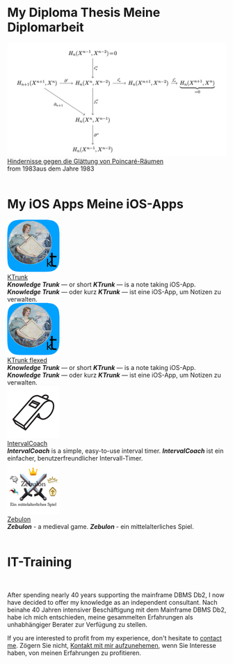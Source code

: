<div class="row">
  <div class="column colWidth25">&nbsp;</div>
  <div class="column colWidth75">
    <h1 style="text-align: left;">
      <span class="en">My Diploma Thesis</span>
      <span class="de">Meine Diplomarbeit</span>
    </h1>
  </div>
</div>
<div class="row">
  <div class="column colWidth25">
    <a href="Diplomarbeit/Diplomarbeit.pdf"><img src="Diplomarbeit/KommutativesDiagramm.png" class="logo"></a>
  </div>
  <div class="column colWidth75">
    <div class="vCentered">
      <div class="logoTitle"><a href="Diplomarbeit/Diplomarbeit.pdf">Hindernisse gegen die Glättung von Poincaré-Räumen</a></div>
      <div class="logoDescription"><span class="en">from 1983</span><span class="de">aus dem Jahre 1983</span></div>
    </div>
  </div>
</div>

<div class="row">
  <div class="column colWidth25">&nbsp;</div>
  <div class="column colWidth75">
    <h1 style="text-align: left;">
      <span class="en">My iOS Apps</span>
      <span class="de">Meine iOS-Apps</span>
    </h1>
  </div>
</div>
<div class="row">
  <div class="column colWidth25">
    <a href="KTrunk/index.html"><img src="KTrunk/logo120.png" class="logo bordered"></a>
  </div>
  <div class="column colWidth75">
    <div class="vCentered">
          <div class="logoTitle"><a href="KTrunk/index.html">KTrunk</a></div>
          <div class="logoDescription">
            <span class="en"><b><i>Knowledge Trunk</i></b> — or short <b><i>KTrunk</i></b> — is a note taking iOS-App.</span>
            <span class="de"><b><i>Knowledge Trunk</i></b> — oder kurz <b><i>KTrunk</i></b> — ist eine iOS-App, um Notizen zu verwalten.</span>
          </div>
    </div>
  </div>
</div>


<div class="hGrid">
  <div class="colWidth25 gridLogo">
    <a href="KTrunk/index.html"><img src="KTrunk/logo120.png" class="logo bordered"></a>
  </div>
  <div>
          <div class="logoTitle"><a href="KTrunk/index.html">KTrunk flexed</a></div>
          <div class="logoDescription">
            <span class="en"><b><i>Knowledge Trunk</i></b> — or short <b><i>KTrunk</i></b> — is a note taking iOS-App.</span>
            <span class="de"><b><i>Knowledge Trunk</i></b> — oder kurz <b><i>KTrunk</i></b> — ist eine iOS-App, um Notizen zu verwalten.</span>
          </div>
  </div>
</div>


<div class="row">
  <div class="column colWidth25">
    <a href="IntervalCoach/index.html"><img src="IntervalCoach/logo120.png" class= "logo bordered"></a>
  </div>
  <div class="column colWidth75">
    <div class="vCentered">
          <div class="logoTitle"><a href="IntervalCoach/index.html">IntervalCoach</a></div>
          <div class="logoDescription">
            <span class="en"><b><i>IntervalCoach</i></b> is a simple, easy-to-use interval timer.</span>
            <span class="de"><b><i>IntervalCoach</i></b> ist ein einfacher, benutzerfreundlicher Intervall-Timer.</span>
          </div>
    </div>
  </div>
</div>
<div class="row">
  <div class="column colWidth25">
    <a href="Zebulon/index.html"><img src="Zebulon/zebulon-60@2x.png" class= "logo bordered"></a>
</div>
<div class="column colWidth75">
  <div class="vCentered">
    <div class="logoTitle"><a href="Zebulon/index.html">Zebulon</a></div>
      <div class="logoDescription">
        <span class="en"><b><i>Zebulon</i></b> - a medieval game.</span>
        <span class="de"><b><i>Zebulon</i>    </b> - ein mittelalterliches Spiel.</span>
      </div>
    </div>
  </div>
</div>

<div class="row">
  <div class="column colWidth25">&nbsp;</div>
  <div class="column colWidth75">
    <h1 style="text-align: left;">
      IT-Training
    </h1>
  </div>
</div>
<div class="row">
  <div class="column colWidth25">
    &nbsp;
  </div>
  <div class="column colWidth75">
    <p>
      <span class="en">After spending nearly 40 years supporting the mainframe DBMS Db2, I now have decided to offer my knowledge as an independent consultant.</span>
      <span class="de">Nach beinahe 40 Jahren intensiver Beschäftigung mit dem Mainframe DBMS Db2, habe ich mich entschieden, meine gesammelten Erfahrungen als unhabhängiger Berater zur Verfügung zu stellen.</span>
    </p>
    <p>
      <span class="en">If you are interested to profit from my experience, don't hesitate to <a href="mailto:cl.schuetzdeller@icloud.com">contact me</a>.</span>
      <span class="de">Zögern Sie nicht, <a href="mailto:cl.schuetzdeller@icloud.com">Kontakt mit mir aufzunehemen</a>, wenn Sie Interesse haben, von meinen Erfahrungen zu profitieren.</span>
    </p>
  </div>
</div>


<p>&nbsp;</p>

